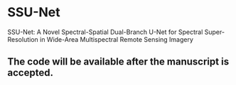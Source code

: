 # SSU-Net
SSU-Net: A Novel Spectral-Spatial Dual-Branch U-Net for Spectral Super-Resolution in Wide-Area Multispectral Remote Sensing Imagery


## The code will be available after the manuscript is accepted.
